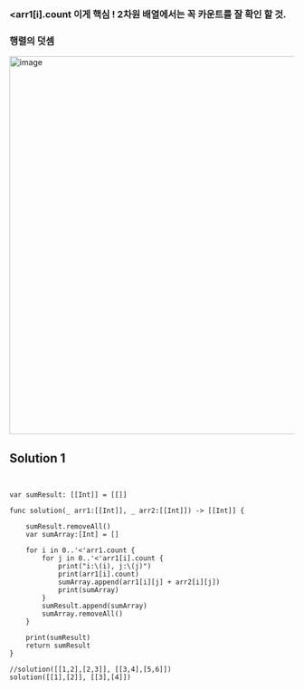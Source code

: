 ### <arr1[i].count 이게 핵심 ! 2차원 배열에서는 꼭 카운트를 잘 확인 할 것.

### 행렬의 덧셈

<img width="667" alt="image" src="https://user-images.githubusercontent.com/29904301/186040209-fe0e3c5b-d645-4b9a-ad7c-927fe54bd474.png">

## Solution 1
<pre>
<code>

var sumResult: [[Int]] = [[]]

func solution(_ arr1:[[Int]], _ arr2:[[Int]]) -> [[Int]] {

    sumResult.removeAll()
    var sumArray:[Int] = []

    for i in 0..'<'arr1.count {
        for j in 0..'<'arr1[i].count {
            print("i:\(i), j:\(j)")
            print(arr1[i].count)
            sumArray.append(arr1[i][j] + arr2[i][j])
            print(sumArray)
        }
        sumResult.append(sumArray)
        sumArray.removeAll()
    }

    print(sumResult)
    return sumResult
}

//solution([[1,2],[2,3]], [[3,4],[5,6]])
solution([[1],[2]], [[3],[4]])

</code>
</pre>
